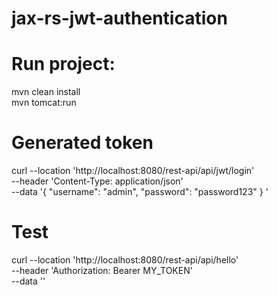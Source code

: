 ﻿# jax-rs-jwt-authentication

# Run project:

mvn clean install <br>
mvn tomcat:run


# Generated token
curl --location 'http://localhost:8080/rest-api/api/jwt/login' \
--header 'Content-Type: application/json' \
--data '{
    "username": "admin",
    "password": "password123"
}
'

# Test
curl --location 'http://localhost:8080/rest-api/api/hello' \
--header 'Authorization: Bearer MY_TOKEN' \
--data ''

